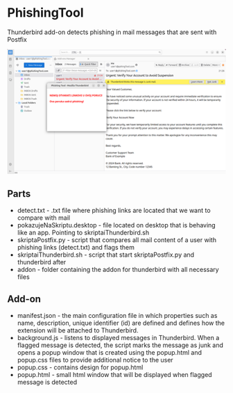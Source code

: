 # PhishingTool

Thunderbird add-on detects phishing in mail messages that are sent with Postfix

![Example](https://github.com/tonileo/PhishingTool/blob/docs/Snimka%20zaslona%202024-06-01%20212929.png)

## Parts

* detect.txt - .txt file where phishing links are located that we want to compare with mail
* pokazujeNaSkriptu.desktop - file located on desktop that is behaving like an app. Pointing to skriptaiThunderbird.sh
* skriptaPostfix.py - script that compares all mail content of a user with phishing links (detect.txt) and flags them
* skriptaiThunderbird.sh - script that start skriptaPostfix.py and thunderbird after
* addon - folder containing the addon for thunderbird with all necessary files


## Add-on

* manifest.json - the main configuration file in which properties such as name, description, unique identifier (id) are defined and defines how the extension will be attached to Thunderbird.
* background.js - listens to displayed messages in Thunderbird. When a flagged message is detected, the script marks the message as junk and opens a popup window that is created using the popup.html and popup.css files to provide additional notice to the user
* popup.css - contains design for popup.html
* popup.html - small html window that will be displayed when flagged message is detected
